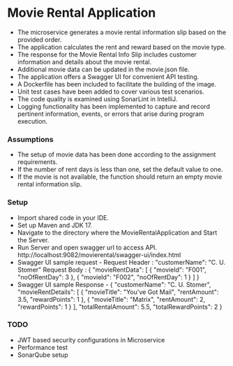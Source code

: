 # Movie Rental Application

* The microservice generates a movie rental information slip based on the provided order.
* The application calculates the rent and reward based on the movie type.
* The response for the Movie Rental Info Slip includes customer information and details about the movie rental.
* Additional movie data can be updated in the movie.json file.
* The application offers a Swagger UI for convenient API testing.
* A Dockerfile has been included to facilitate the building of the image.
* Unit test cases have been added to cover various test scenarios.
* The code quality is examined using SonarLint in IntelliJ.
* Logging functionality has been implemented to capture and record pertinent information, events, or errors that arise during program execution.

### Assumptions
* The setup of movie data has been done according to the assignment requirements.
* If the number of rent days is less than one, set the default value to one.
* If the movie is not available, the function should return an empty movie rental information slip.

### Setup
* Import shared code in your IDE.
* Set up Maven and JDK 17.
* Navigate to the directory where the MovieRentalApplication and Start the Server. 
* Run Server and open swagger url to access API.
  http://localhost:9082/movierental/swagger-ui/index.html
* Swagger UI sample request -
  Request Header : "customerName": "C. U. Stomer"
  Request Body :
  {
    "movieRentData": [
     {
       "movieId": "F001",
       "noOfRentDay": 3
      },
      {
       "movieId": "F002",
       "noOfRentDay": 1
      }
   ]
  }
* Swagger UI sample Response -
  {
    "customerName": "C. U. Stomer",
    "movieRentDetails": [
      {
        "movieTitle": "You've Got Mail",
        "rentAmount": 3.5,
        "rewardPoints": 1
      },
      {
        "movieTitle": "Matrix",
        "rentAmount": 2,
        "rewardPoints": 1
      }
    ],
    "totalRentalAmount": 5.5,
    "totalRewardPoints": 2
  }

### TODO
* JWT based security configurations in Microservice
* Performance test
* SonarQube setup

